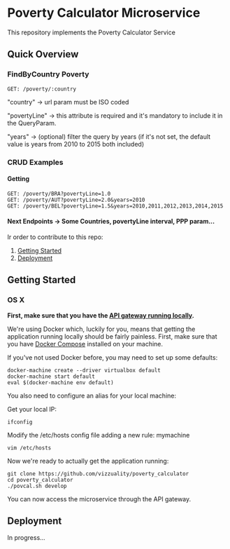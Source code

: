 # Poverty Calculator Microservice

This repository implements the Poverty Calculator Service

## Quick Overview


### FindByCountry Poverty

```
GET: /poverty/:country
```

"country" -> url param must be ISO coded

"povertyLine" -> this attribute is required and it's mandatory to include it in the QueryParam.

"years" -> (optional) filter the query by years (if it's not set, the default value is years from 2010 to 2015 both included)

### CRUD Examples

#### Getting

```
GET: /poverty/BRA?povertyLine=1.0
GET: /poverty/AUT?povertyLine=2.0&years=2010
GET: /poverty/BEL?povertyLine=1.5&years=2010,2011,2012,2013,2014,2015
```

#### Next Endpoints -> Some Countries, povertyLine interval, PPP param...

Ir order to contribute to this repo:

1. [Getting Started](#getting-started)
2. [Deployment](#deployment)

## Getting Started

### OS X

**First, make sure that you have the [API gateway running
locally](https://github.com/control-tower/control-tower).**

We're using Docker which, luckily for you, means that getting the
application running locally should be fairly painless. First, make sure
that you have [Docker Compose](https://docs.docker.com/compose/install/)
installed on your machine.

If you've not used Docker before, you may need to set up some defaults:

```
docker-machine create --driver virtualbox default
docker-machine start default
eval $(docker-machine env default)
```

You also need to configure an alias for your local machine:

Get your local IP:

```
ifconfig
```

Modify the /etc/hosts config file adding a new rule:
<your ip> mymachine
```
vim /etc/hosts
```

Now we're ready to actually get the application running:

```
git clone https://github.com/vizzuality/poverty_calculator
cd poverty_calculator
./povcal.sh develop
```

You can now access the microservice through the API gateway.

## Deployment

In progress...
